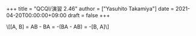 +++
title = "QCQI/演習 2.46"
author = ["Yasuhito Takamiya"]
date = 2021-04-20T00:00:00+09:00
draft = false
+++

\\[[A, B] = AB - BA = -(BA - AB) = -[B, A]\\]

